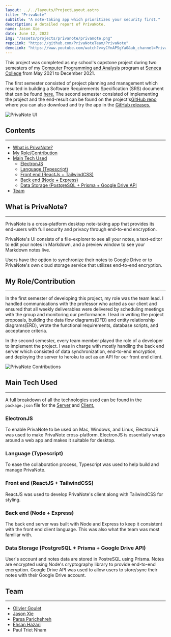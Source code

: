 ```yaml
---
layout: ../../layouts/ProjectLayout.astro
title: "PrivaNote"
subtitle: "A note-taking app which prioritizes your security first."
description: A detailed report of PrivaNote.
name: Jason Xie
date: June 12, 2022
img: "/assets/projects/privanote/privanote.png"
repoLink: "https://github.com/PrivaNoteTeam/PrivaNote"
demoLink: "https://www.youtube.com/watch?v=yCYnAPSgYa0&ab_channel=PrivaNoteTeam"
---
```


This project was completed as my school's capstone project during two semesters of my <a href="https://www.senecacollege.ca/programs/fulltime/CPA.html" target="_blank">Computer Programming and Analysis</a> program at <a href="https://www.senecacollege.ca/home.html" target="_blank">Seneca College</a> from May 2021 to December 2021.

The first semester consisted of project planning and management which resulted in building a Software Requirements Specification (SRS) document that can be found <a href="https://docs.google.com/document/d/1ELxASBmFmaZhRiirG6oLVcJKfYo66Z0o/edit?usp=sharing&ouid=116152409118747259916&rtpof=true&sd=true" target="_blank">here.</a> The second semester consisted of implementing the project and the end-result can be found on the project's<a href={frontmatter.repoLink} target="_blank">GitHub repo</a> where you can also download and try the app in the <a href="https://github.com/PrivaNoteTeam/PrivaNote/releases/tag/v1.0.0" target="_blank">GitHub releases.</a>

![PrivaNote UI](https://i.imgur.com/JADxLG1.png)

## Contents

---

- [What is PrivaNote?](#what-is-privanote)
- [My Role/Contribution](#my-rolecontribution)
- [Main Tech Used](#main-tech-used)
  - [ElectronJS](#electronjs)
  - [Language (Typescript)](#language-typescript)
  - [Front end (ReactJs + TailwindCSS)](#front-end-reactjs--tailwindcss)
  - [Back end (Node + Express)](#back-end-node-express)
  - [Data Storage (PostgreSQL + Prisma + Google Drive API](#data-storage-postgresql--prisma--google-drive-api)
- [Team](#team)

## What is PrivaNote?

---

PrivaNote is a cross-platform desktop note-taking app that provides its end-users with full security and privacy through end-to-end encryption.

PrivaNote's UI consists of a file-explorer to see all your notes, a text-editor to edit your notes in Markdown, and a preview window to see your Markdown notes live.

Users have the option to synchronize their notes to Google Drive or to PrivaNote's own cloud storage service that utilizes end-to-end encryption.

## My Role/Contribution

---

In the first semester of developing this project, my role was the team lead. I handled communications with the professor who acted as our client and ensured that all weekly deliverables were delivered by scheduling meetings with the group and monitoring our performance. I lead in writing the project proposals, building the data flow diagrams(DFD) and entity relationship diagrams(ERD), wrote the functional requirements, database scripts, and acceptance criteria.

In the second semester, every team member played the role of a developer to implement the project. I was in charge with mostly handling the back end server which consisted of data synchronization, end-to-end encryption, and deploying the server to heroku to act as an API for our front end client.

![PrivaNote Contributions](/assets/projects/privanote/privanote-contributions.png)

## Main Tech Used

---

A full breakdown of all the technologies used can be found in the `package.json` file for the <a href="https://github.com/PrivaNoteTeam/PrivaNote/blob/main/server/package.json" target="_blank">Server</a> and <a href="https://github.com/PrivaNoteTeam/PrivaNote/blob/main/client/package.json" target="_blank">Client.</a>

### ElectronJS

To enable PrivaNote to be used on Mac, Windows, and Linux, ElectronJS was used to make PrivaNote cross-platform. ElectronJS is essentially wraps around a web app and makes it suitable for desktop.

### Language (Typescript)

To ease the collaboration process, Typescript was used to help build and manage PrivaNote.

### Front end (ReactJS + TailwindCSS)

ReactJS was used to develop PrivaNote's client along with TailwindCSS for styling.

### Back end (Node + Express)

The back end server was built with Node and Express to keep it consistent with the front end client language. This was also what the team was most familiar with.

### Data Storage (PostgreSQL + Prisma + Google Drive API)

User's account and notes data are stored in PostreSQL using Prisma. Notes are encrypted using Node's cryptography library to provide end-to-end encryption. Google Drive API was used to allow users to store/sync their notes with their Google Drive account.

## Team

---

- [Olivier Goulet](https://github.com/oliviergoulet5)
- [Jason Xie](https://github.com/thejasonxie)
- [Parsa Parichehreh](https://github.com/parsa111)
- [Ehsan Hazari](https://github.com/EHSANHAZARI)
- Paul Triet Nham
